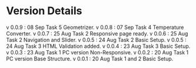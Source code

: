 # Version Details 
v 0.0.9 : 08 Sep Task 5 Geometrizer.
v 0.0.8 : 07 Sep Task 4 Temperature Converter.
v 0.0.7 : 25 Aug Task 2 Responsive page ready.
v 0.0.6 : 25 Aug Task 2 Navigation and Slider.
v 0.0.5 : 24 Aug Task 2 Basic Setup.
v 0.0.5 : 24 Aug Task 3 HTML Validation added.
v 0.0.4 : 23 Aug Task 3 Basic Setup.
v 0.0.3 : 23 Aug Task 1 PC version Non-Responsive.
v 0.0.2 : 20 Aug Task 1 PC version Base Structure.
v 0.0.1 : 20 Aug Task 1 and 2 Basic Setup.
